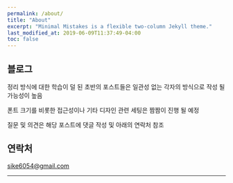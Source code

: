```yaml
---
permalink: /about/
title: "About"
excerpt: "Minimal Mistakes is a flexible two-column Jekyll theme."
last_modified_at: 2019-06-09T11:37:49-04:00
toc: false
---
```


## 블로그
정리 방식에 대한 학습이 덜 된 초반의 포스트들은 일관성 없는 각자의 방식으로 작성 될 가능성이 높음

폰트 크기를 비롯한 접근성이나 기타 디자인 관련 세팅은 짬짬이 진행 될 예정

질문 및 의견은 해당 포스트에 댓글 작성 및 아래의 연락처 참조

## 연락처
sike6054@gmail.com

---

